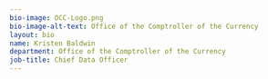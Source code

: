 ```yaml
---
bio-image: OCC-Logo.png
bio-image-alt-text: Office of the Comptroller of the Currency
layout: bio
name: Kristen Baldwin
department: Office of the Comptroller of the Currency
job-title: Chief Data Officer
---
```

